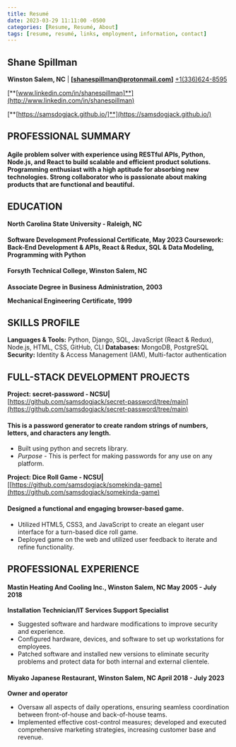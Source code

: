 ```yaml
---
title: Resumé
date: 2023-03-29 11:11:00 -0500
categories: [Resume, Resumé, About]
tags: [resume, resumé, links, employment, information, contact]
---
```




## **Shane Spillman**

**Winston Salem, NC** \|
[**[shanespillman@protonmail.com]**](mailto:shanespillman@protonmail.com)
<a href="tel:+1(336)624-8595" style="color:">+1(336)624-8595</a>
<!--\|[336-624-8595](336-624-8595)\|-->

[**[www.linkedin.com/in/shanespillman]**](http://www.linkedin.com/in/shanespillman)

[**[https://samsdogjack.github.io/]**](https://samsdogjack.github.io/)

**PROFESSIONAL SUMMARY**
---
<h4> Agile problem solver with experience using RESTful APIs, Python,
Node.js, and React to build scalable and efficient product solutions.
Programming enthusiast with a high aptitude for absorbing new
technologies. Strong collaborator who is passionate about making
products that are functional and beautiful. </h4>

**EDUCATION**
---
**North Carolina State University - Raleigh, NC**

<h4>Software Development Professional Certificate, May 2023
 Coursework: Back-End Development & APIs, React & Redux, SQL & Data Modeling, Programming with Python</h4>
 

**Forsyth Technical College, Winston Salem, NC**

<h4>Associate Degree in Business Administration, 2003

Mechanical Engineering Certificate, 1999</h4>

**SKILLS PROFILE**
---
**Languages & Tools:** Python, Django, SQL, JavaScript (React & Redux),
Node.js, HTML, CSS, GitHub, CLI
**Databases:** MongoDB, PostgreSQL
**Security:** Identity & Access Management (IAM), Multi-factor
authentication

**FULL-STACK DEVELOPMENT PROJECTS**
---
**Project: secret-password - NCSU\|**
[https://github.com/samsdogjack/secret-password/tree/main](https://github.com/samsdogjack/secret-password/tree/main)

#### This is a password generator to create random strings of numbers, letters, and characters any length.

 - Built using python and secrets library.
 - *Purpose* - This is perfect for making passwords for any use on any platform.

**Project: Dice Roll Game - NCSU\|**
[[https://github.com/samsdogjack/somekinda-game](https://github.com/samsdogjack/somekinda-game)

#### Designed a functional and engaging browser-based game.

 - Utilized HTML5, CSS3, and JavaScript to create an elegant user interface for a turn-based dice roll game.
 - Deployed game on the web and utilized user feedback to iterate and refine functionality.

**PROFESSIONAL EXPERIENCE**
---
#### Mastin Heating And Cooling Inc., Winston Salem, NC May 2005 - July 2018

**Installation Technician/IT Services Support Specialist**

- Suggested software and hardware modifications to improve security and experience.
- Configured hardware, devices, and software to set up workstations for employees.
- Patched software and installed new versions to eliminate security problems and protect data for both internal and external clientele.

#### Miyako Japanese Restaurant, Winston Salem, NC April 2018 - July 2023

**Owner and operator**

- Oversaw all aspects of daily operations, ensuring seamless coordination between front-of-house and back-of-house teams.
- Implemented effective cost-control measures; developed and executed comprehensive marketing strategies, increasing customer base and
revenue.
